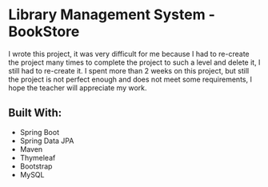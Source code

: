 # Library Management System - BookStore
I wrote this project, it was very difficult for me because I had to re-create the project many times to complete the project to such a level and delete it, I still had to re-create it.  I spent more than 2 weeks on this project, but still the project is not perfect enough and does not meet some requirements, I hope the teacher will appreciate my work.

## Built With:
- Spring Boot
- Spring Data JPA
- Maven
- Thymeleaf
- Bootstrap
- MySQL
